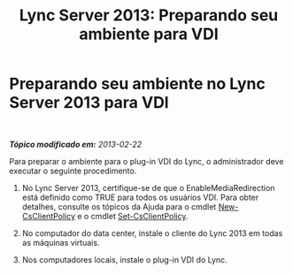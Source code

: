 ﻿---
title: 'Lync Server 2013: Preparando seu ambiente para VDI'
TOCTitle: Preparando seu ambiente para VDI
ms:assetid: a3ec2e13-1a73-4b1c-a54a-8db7d4cd50f9
ms:mtpsurl: https://technet.microsoft.com/pt-br/library/JJ205154(v=OCS.15)
ms:contentKeyID: 49307674
ms.date: 05/19/2016
mtps_version: v=OCS.15
ms.translationtype: HT
---

# Preparando seu ambiente no Lync Server 2013 para VDI

 

_**Tópico modificado em:** 2013-02-22_

Para preparar o ambiente para o plug-in VDI do Lync, o administrador deve executar o seguinte procedimento.

1.  No Lync Server 2013, certifique-se de que o EnableMediaRedirection está definido como TRUE para todos os usuários VDI. Para obter detalhes, consulte os tópicos da Ajuda para o cmdlet [New-CsClientPolicy](https://docs.microsoft.com/en-us/powershell/module/skype/New-CsClientPolicy) e o cmdlet [Set-CsClientPolicy](https://docs.microsoft.com/en-us/powershell/module/skype/Set-CsClientPolicy).

2.  No computador do data center, instale o cliente do Lync 2013 em todas as máquinas virtuais.

3.  Nos computadores locais, instale o plug-in VDI do Lync.

